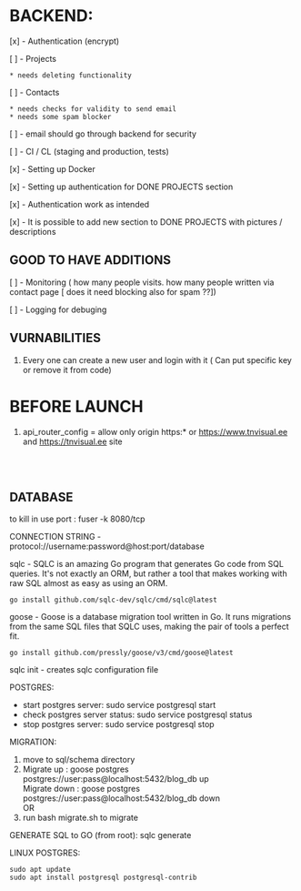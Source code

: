 # BACKEND:

[x] - Authentication (encrypt)

[ ] - Projects

    * needs deleting functionality
[ ] - Contacts

    * needs checks for validity to send email
    * needs some spam blocker

[ ] - email should go through backend for security

[ ] - CI / CL (staging and production, tests)

[x] - Setting up Docker

[x] - Setting up authentication for DONE PROJECTS section

[x] - Authentication work as intended

[x] - It is possible to add new section to DONE PROJECTS with pictures / descriptions

## GOOD TO HAVE ADDITIONS
[ ] - Monitoring ( how many people visits. how many people written via contact page [ does it need blocking also for spam ??]) 

[ ] - Logging for debuging


## VURNABILITIES

1. Every one can create a new user and login with it ( Can put specific key or remove it from code)

# BEFORE LAUNCH

1. api_router_config = allow only origin https:* or https://www.tnvisual.ee and https://tnvisual.ee site

<br><br>

## DATABASE
to kill in use port : fuser -k 8080/tcp

CONNECTION STRING - protocol://username:password@host:port/database

sqlc -  SQLC is an amazing Go program that generates Go code from SQL queries. It's not exactly an ORM, but rather a tool that makes working with raw SQL almost as easy as using an ORM. 
```
go install github.com/sqlc-dev/sqlc/cmd/sqlc@latest
```
goose - Goose is a database migration tool written in Go. It runs migrations from the same SQL files that SQLC uses, making the pair of tools a perfect fit.
```
go install github.com/pressly/goose/v3/cmd/goose@latest
```

sqlc init - creates sqlc configuration file

POSTGRES:
- start postgres server: sudo service postgresql start
- check postgres server status: sudo service postgresql status
- stop postgres server: sudo service postgresql stop

MIGRATION:
1. move to sql/schema directory
2. Migrate up : goose postgres postgres://user:pass@localhost:5432/blog_db  up  
Migrate down : goose postgres postgres://user:pass@localhost:5432/blog_db   down  
OR 
1. run bash migrate.sh to migrate

GENERATE SQL to GO (from root): sqlc generate

LINUX POSTGRES: 
```
sudo apt update
sudo apt install postgresql postgresql-contrib
```
